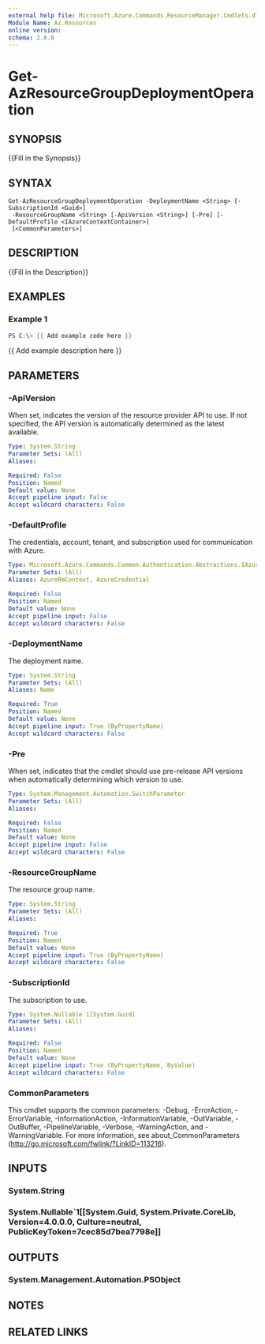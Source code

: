 ```yaml
---
external help file: Microsoft.Azure.Commands.ResourceManager.Cmdlets.dll-Help.xml
Module Name: Az.Resources
online version:
schema: 2.0.0
---
```


# Get-AzResourceGroupDeploymentOperation

## SYNOPSIS
{{Fill in the Synopsis}}

## SYNTAX

```
Get-AzResourceGroupDeploymentOperation -DeploymentName <String> [-SubscriptionId <Guid>]
 -ResourceGroupName <String> [-ApiVersion <String>] [-Pre] [-DefaultProfile <IAzureContextContainer>]
 [<CommonParameters>]
```

## DESCRIPTION
{{Fill in the Description}}

## EXAMPLES

### Example 1
```powershell
PS C:\> {{ Add example code here }}
```

{{ Add example description here }}

## PARAMETERS

### -ApiVersion
When set, indicates the version of the resource provider API to use.
If not specified, the API version is automatically determined as the latest available.

```yaml
Type: System.String
Parameter Sets: (All)
Aliases:

Required: False
Position: Named
Default value: None
Accept pipeline input: False
Accept wildcard characters: False
```

### -DefaultProfile
The credentials, account, tenant, and subscription used for communication with Azure.

```yaml
Type: Microsoft.Azure.Commands.Common.Authentication.Abstractions.IAzureContextContainer
Parameter Sets: (All)
Aliases: AzureRmContext, AzureCredential

Required: False
Position: Named
Default value: None
Accept pipeline input: False
Accept wildcard characters: False
```

### -DeploymentName
The deployment name.

```yaml
Type: System.String
Parameter Sets: (All)
Aliases: Name

Required: True
Position: Named
Default value: None
Accept pipeline input: True (ByPropertyName)
Accept wildcard characters: False
```

### -Pre
When set, indicates that the cmdlet should use pre-release API versions when automatically determining which version to use.

```yaml
Type: System.Management.Automation.SwitchParameter
Parameter Sets: (All)
Aliases:

Required: False
Position: Named
Default value: None
Accept pipeline input: False
Accept wildcard characters: False
```

### -ResourceGroupName
The resource group name.

```yaml
Type: System.String
Parameter Sets: (All)
Aliases:

Required: True
Position: Named
Default value: None
Accept pipeline input: True (ByPropertyName)
Accept wildcard characters: False
```

### -SubscriptionId
The subscription to use.

```yaml
Type: System.Nullable`1[System.Guid]
Parameter Sets: (All)
Aliases:

Required: False
Position: Named
Default value: None
Accept pipeline input: True (ByPropertyName, ByValue)
Accept wildcard characters: False
```

### CommonParameters
This cmdlet supports the common parameters: -Debug, -ErrorAction, -ErrorVariable, -InformationAction, -InformationVariable, -OutVariable, -OutBuffer, -PipelineVariable, -Verbose, -WarningAction, and -WarningVariable.
For more information, see about_CommonParameters (http://go.microsoft.com/fwlink/?LinkID=113216).

## INPUTS

### System.String

### System.Nullable`1[[System.Guid, System.Private.CoreLib, Version=4.0.0.0, Culture=neutral, PublicKeyToken=7cec85d7bea7798e]]

## OUTPUTS

### System.Management.Automation.PSObject

## NOTES

## RELATED LINKS
